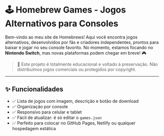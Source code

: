 # 🕹️ Homebrew Games - Jogos Alternativos para Consoles

Bem-vindo ao meu site de Homebrews! Aqui você encontra jogos alternativos, desenvolvidos por fãs e criadores independentes, prontos para baixar e jogar no seu console favorito. No momento, estamos focando no **Nintendo Switch**, mas novas plataformas podem chegar em breve! 🎮

> 🚨 Este projeto é totalmente educacional e voltado à preservação. Não distribuímos jogos comerciais ou protegidos por copyright.

---
## ✨ Funcionalidades

- ✅ Lista de jogos com imagem, descrição e botão de download
- ✅ Organização por console
- ✅ Responsivo para celular e tablet
- ✅ Fácil de atualizar: é só editar o `games.json`
- ✅ Perfeito para colocar no GitHub Pages, Netlify ou qualquer hospedagem estática

